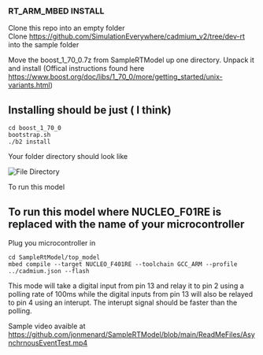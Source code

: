 ### RT_ARM_MBED INSTALL ###

Clone this repo into an empty folder <br>
Clone https://github.com/SimulationEverywhere/cadmium_v2/tree/dev-rt into the sample folder 

Move the boost_1_70_0.7z from SampleRTModel up one directory. Unpack it and install (Offical instructions found here https://www.boost.org/doc/libs/1_70_0/more/getting_started/unix-variants.html)



## Installing should be just ( I think)
```shell
cd boost_1_70_0 
bootstrap.sh
./b2 install
```

Your folder directory should look like 

![File Directory](https://github.com/jonmenard/SampleRTModel/blob/main/ReadMeFiles/directorySetup.png?raw=true)

To run this model 

## To run this model where NUCLEO_F01RE is replaced with the name of your microcontroller
Plug you microcontroller in
```shell
cd SampleRtModel/top_model 
mbed compile --target NUCLEO_F401RE --toolchain GCC_ARM --profile ../cadmium.json --flash

```

This mode will take a digital input from pin 13 and relay it to pin 2 using a polling rate of 100ms while the digital inputs from pin 13 will also be relayed to pin 4 using an interupt. The interupt signal should be faster than the polling.

Sample video avaible at https://github.com/jonmenard/SampleRTModel/blob/main/ReadMeFiles/AsynchrnousEventTest.mp4

